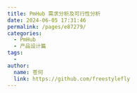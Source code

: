 ```yaml
---
title: PmHub 需求分析及可行性分析
date: 2024-06-05 17:31:46
permalink: /pages/e87279/
categories:
  - PmHub
  - 产品设计篇
tags:
  - 
author: 
  name: 苍何
  link: https://github.com/freestylefly
---
```

